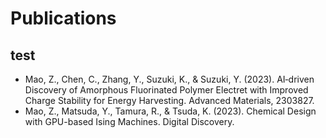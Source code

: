# Publications

## test
* Mao, Z., Chen, C., Zhang, Y., Suzuki, K., & Suzuki, Y. (2023). AI‐driven Discovery of Amorphous Fluorinated Polymer Electret with Improved Charge Stability for Energy Harvesting. Advanced Materials, 2303827.
* Mao, Z., Matsuda, Y., Tamura, R., & Tsuda, K. (2023). Chemical Design with GPU-based Ising Machines. Digital Discovery.